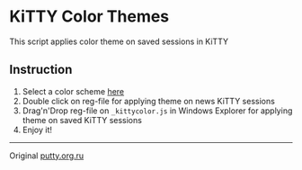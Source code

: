 # KiTTY Color Themes

This script applies color theme on saved sessions in KiTTY

## Instruction

1. Select a color scheme [here](images/readme.md)
2. Double click on reg-file for applying theme on news KiTTY sessions
3. Drag'n'Drop reg-file on `_kittycolor.js` in Windows Explorer for applying theme on saved KiTTY sessions
4. Enjoy it!

----
Original [putty.org.ru](http://putty.org.ru/themes/index.html)
